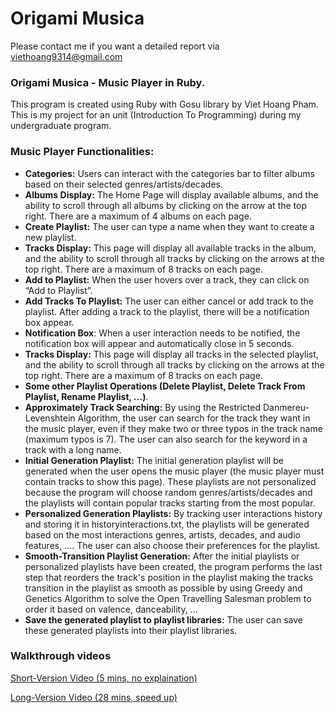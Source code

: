 # Origami Musica
Please contact me if you want a detailed report via viethoang9314@gmail.com

### Origami Musica - Music Player in Ruby.
This program is created using Ruby with Gosu library by Viet Hoang Pham. This is my project for an unit (Introduction To Programming) during my undergraduate program. 

### Music Player Functionalities:
-	**Categories:** Users can interact with the categories bar to filter albums based on their selected genres/artists/decades.
-	**Albums Display:** The Home Page will display available albums, and the ability to scroll through all albums by clicking on the arrow at the top right. There are a maximum of 4 albums on each page.
-	**Create Playlist:** The user can type a name when they want to create a new playlist.
-	**Tracks Display:** This page will display all available tracks in the album, and the ability to scroll through all tracks by clicking on the arrows at the top right. There are a maximum of 8 tracks on each page.
-	**Add to Playlist:** When the user hovers over a track, they can click on “Add to Playlist”.
-	**Add Tracks To Playlist:** The user can either cancel or add track to the playlist. After adding a track to the playlist, there will be a notification box appear.
-	**Notification Box**: When a user interaction needs to be notified, the notification box will appear and automatically close in 5 seconds.
-	**Tracks Display:** This page will display all tracks in the selected playlist, and the ability to scroll through all tracks by clicking on the arrows at the top right. There are a maximum of 8 tracks on each page.
-	**Some other Playlist Operations (Delete Playlist, Delete Track From Playlist, Rename Playlist, …)**.
-	**Approximately Track Searching:** By using the Restricted Danmereu-Levenshtein Algorithm, the user can search for the track they want in the music player, even if they make two or three typos in the track name (maximum typos is 7). The user can also search for the keyword in a track with a long name.
-	**Initial Generation Playlist:** The initial generation playlist will be generated when the user opens the music player (the music player must contain tracks to show this page). These playlists are not personalized because the program will choose random genres/artists/decades and the playlists will contain popular tracks starting from the most popular.
-	**Personalized Generation Playlists:** By tracking user interactions history and storing it in historyinteractions.txt, the playlists will be generated based on the most interactions genres, artists, decades, and audio features, …. The user can also choose their preferences for the playlist. 
-	**Smooth-Transition Playlist Generation:** After the initial playlists or personalized playlists have been created, the program performs the last step that reorders the track's position in the playlist making the tracks transition in the playlist as smooth as possible by using Greedy and Genetics Algorithm to solve the Open Travelling Salesman problem to order it based on valence, danceability, ... 
-	**Save the generated playlist to playlist libraries:** The user can save these generated playlists into their playlist libraries.

### Walkthrough videos
[Short-Version Video (5 mins, no explaination)](https://drive.google.com/file/d/18P8v_e14zT99Q7gjewNO5JHIDiBcdO9n/view?usp=drive_link)

[Long-Version Video (28 mins, speed up)](https://drive.google.com/file/d/1DnxV169BNHJivuwf03-nTw7p60VXRCmz/view?usp=drive_link)
